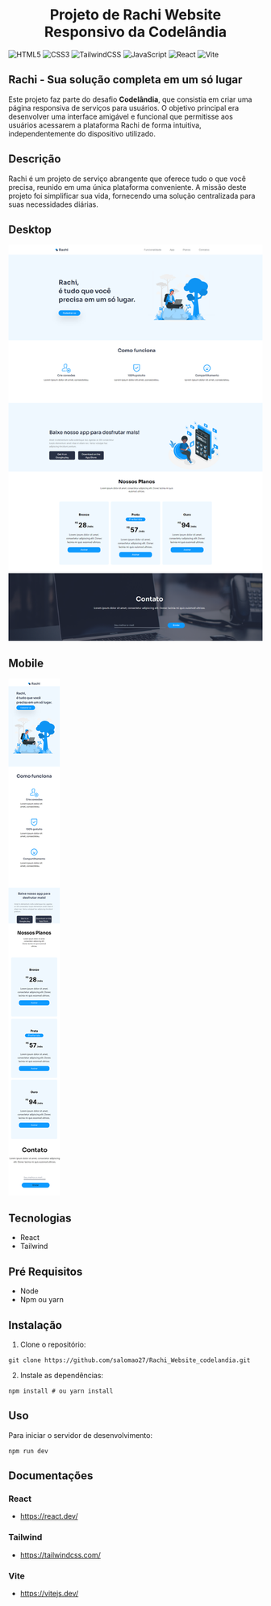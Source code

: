 <h1><center>Projeto de Rachi Website Responsivo da Codelândia</center></h1>

![HTML5](https://img.shields.io/badge/html5-%23E34F26.svg?style=for-the-badge&logo=html5&logoColor=white)
![CSS3](https://img.shields.io/badge/css3-%231572B6.svg?style=for-the-badge&logo=css3&logoColor=white)
![TailwindCSS](https://img.shields.io/badge/tailwindcss-%2338B2AC.svg?style=for-the-badge&logo=tailwind-css&logoColor=white)
![JavaScript](https://img.shields.io/badge/javascript-%23323330.svg?style=for-the-badge&logo=javascript&logoColor=%23F7DF1E)
![React](https://img.shields.io/badge/react-%2320232a.svg?style=for-the-badge&logo=react&logoColor=%2361DAFB)
![Vite](https://img.shields.io/badge/vite-%23646CFF.svg?style=for-the-badge&logo=vite&logoColor=white)

## Rachi - Sua solução completa em um só lugar
Este projeto faz parte do desafio <b>Codelândia</b>, que consistia em criar uma página responsiva de serviços para usuários. O objetivo principal era desenvolver uma interface amigável e funcional que permitisse aos usuários acessarem a plataforma Rachi de forma intuitiva, independentemente do dispositivo utilizado.

## Descrição

Rachi é um projeto de serviço abrangente que oferece tudo o que você precisa, reunido em uma única plataforma conveniente. A missão deste projeto foi simplificar sua vida, fornecendo uma solução centralizada para suas necessidades diárias.


## Desktop
![Print Desktop](./src/img/print_desktop.png)

## Mobile
![Print Mobile](./src/img/print_mobile.png)

## Tecnologias 
- React 
- Tailwind

## Pré Requisitos 

- Node 
- Npm ou yarn

## Instalação 

1. Clone o repositório:

~~~git
git clone https://github.com/salomao27/Rachi_Website_codelandia.git
~~~
2. Instale as dependências:

~~~git
npm install # ou yarn install
~~~

## Uso
Para iniciar o servidor de desenvolvimento:

~~~git
npm run dev
~~~

## Documentações

### React 
- https://react.dev/

### Tailwind
- https://tailwindcss.com/

### Vite
- https://vitejs.dev/